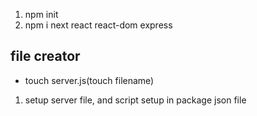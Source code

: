 1. npm init
2. npm i next react react-dom express

## file creator

- touch server.js(touch filename)

1. setup server file, and script setup in package json file
